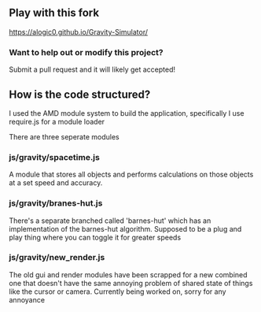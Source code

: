 ## Play with this fork

https://alogic0.github.io/Gravity-Simulator/

<h3>Want to help out or modify this project?</h3>

Submit a pull request and it will likely get accepted!

## How is the code structured?
I used the AMD module system to build the application, specifically I use require.js for a module loader

There are three seperate modules

### js/gravity/spacetime.js
A module that stores all objects and performs calculations on those objects at a set speed and accuracy.

### js/gravity/branes-hut.js
There's a separate branched called 'barnes-hut' which has an implementation of the barnes-hut algorithm. Supposed to be a plug and play thing where you can toggle it for greater speeds

### js/gravity/new_render.js
The old gui and render modules have been scrapped for a new combined one that doesn't have the same annoying problem of shared state of things like the cursor or camera. Currently being worked on, sorry for any annoyance
